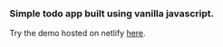 
### Simple todo app built using vanilla javascript.

Try the demo hosted on netlify [here](https://competent-kirch-9fa030.netlify.app/).
